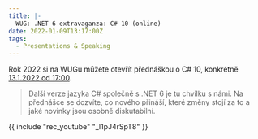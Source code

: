 ```yaml
---
title: |-
  WUG: .NET 6 extravaganza: C# 10 (online)
date: 2022-01-09T13:17:00Z
tags:
  - Presentations & Speaking
---
```

Rok 2022 si na WUGu můžete otevřít přednáškou o C# 10, konkrétně [13.1.2022 od 17:00][1].

<!-- excerpt -->

> Další verze jazyka C# společně s .NET 6 je tu chvilku s námi. Na přednášce se dozvíte, co nového přináší, které změny stojí za to a jaké novinky jsou osobně diskutabilní.

{{ include "rec_youtube" "_l1pJ4rSpT8" }}

[1]: https://www.wug.cz/online/akce/1407--NET-6-extravaganza-C-10
